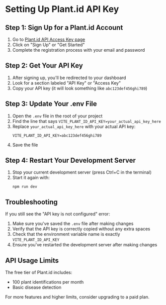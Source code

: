 # Setting Up Plant.id API Key

## Step 1: Sign Up for a Plant.id Account

1. Go to [Plant.id API Access Key page](https://web.plant.id/api-access-key/)
2. Click on "Sign Up" or "Get Started"
3. Complete the registration process with your email and password

## Step 2: Get Your API Key

1. After signing up, you'll be redirected to your dashboard
2. Look for a section labeled "API Key" or "Access Key"
3. Copy your API key (it will look something like `abc123def456ghi789`)

## Step 3: Update Your .env File

1. Open the `.env` file in the root of your project
2. Find the line that says `VITE_PLANT_ID_API_KEY=your_actual_api_key_here`
3. Replace `your_actual_api_key_here` with your actual API key:
   ```
   VITE_PLANT_ID_API_KEY=abc123def456ghi789
   ```
4. Save the file

## Step 4: Restart Your Development Server

1. Stop your current development server (press Ctrl+C in the terminal)
2. Start it again with:
   ```
   npm run dev
   ```

## Troubleshooting

If you still see the "API key is not configured" error:

1. Make sure you've saved the `.env` file after making changes
2. Verify that the API key is correctly copied without any extra spaces
3. Check that the environment variable name is exactly `VITE_PLANT_ID_API_KEY`
4. Ensure you've restarted the development server after making changes

## API Usage Limits

The free tier of Plant.id includes:
- 100 plant identifications per month
- Basic disease detection

For more features and higher limits, consider upgrading to a paid plan. 